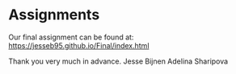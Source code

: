 # Assignments

Our final assignment can be found at:
https://jesseb95.github.io/Final/index.html

Thank you very much in advance.
Jesse Bijnen 
Adelina Sharipova
